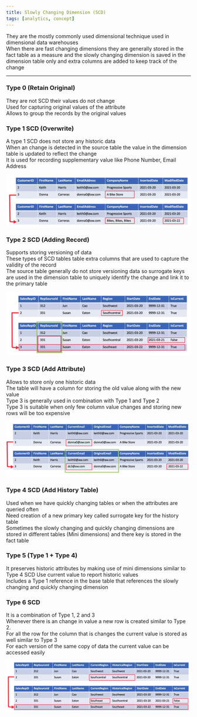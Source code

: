 ```yaml
---
title: Slowly Changing Dimension (SCD)
tags: [analytics, concept]
---
```


They are the mostly commonly used dimensional technique used in dimensional data warehouses  
When there are fast changing dimensions they are generally stored in the fact table as a measure and the slowly changing dimension is saved in the dimension table only and extra columns are added to keep track of the change

---

### Type 0 (Retain Original)

They are not SCD their values do not change  
Used for capturing original values of the attribute  
Allows to group the records by the original values

### Type 1 SCD (Overwrite)

A type 1 SCD does not store any historic data  
When an change is detected in the source table the value in the dimension table is updated to reflect the change  
It is used for recording supplementary value like Phone Number, Email Address

![Type 1 SCD|700](images/type-1-scd-table.png)

### Type 2 SCD (Adding Record)

Supports storing versioning of data  
These types of SCD tables table extra columns that are used to capture the validity of the record  
The source table generally do not store versioning data so surrogate keys are used in the dimension table to uniquely identify the change and link it to the primary table

![Type 2 SCD|700](images/type-2-scd-table.png)

### Type 3 SCD (Add Attribute)

Allows to store only one historic data  
The table will have a column for storing the old value along with the new value  
Type 3 is generally used in combination with Type 1 and Type 2  
Type 3 is suitable when only few column value changes and storing new rows will be too expensive

![Type 3 SCD|700](images/type-3-scd-table.png)

### Type 4 SCD (Add History Table)

Used when we have quickly changing tables or when the attributes are queried often  
Need creation of a new primary key called surrogate key for the history table  
Sometimes the slowly changing and quickly changing dimensions are stored in different tables (Mini dimensions) and there key is stored in the fact table

### Type 5 (Type 1 + Type 4)

It preserves historic attributes by making use of mini dimensions similar to Type 4 SCD
Use current value to report historic values  
Includes a Type 1 reference in the base table that references the slowly changing and quickly changing dimension

### Type 6 SCD

It is a combination of Type 1, 2 and 3  
Whenever there is an change in value a new row is created similar to Type 2.  
For all the row for the column that is changes the current value is stored as well similar to Type 3  
For each version of the same copy of data the current value can be accessed easily

![Type 6 SCD|700](images/type-6-scd-table.png)